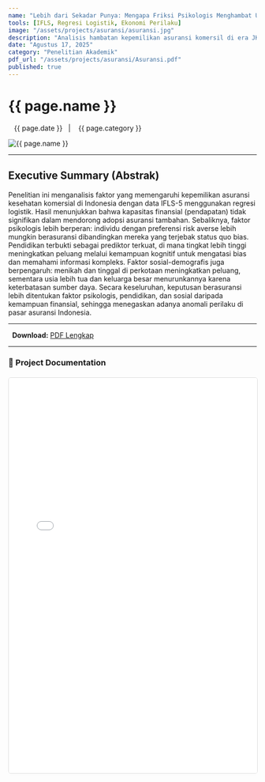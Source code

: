 ```yaml
---
name: "Lebih dari Sekadar Punya: Mengapa Friksi Psikologis Menghambat Upgrade Asuransi Komersil?"
tools: [IFLS, Regresi Logistik, Ekonomi Perilaku]
image: "/assets/projects/asuransi/asuransi.jpg"
description: "Analisis hambatan kepemilikan asuransi komersil di era JKN menggunakan IFLS-5."
date: "Agustus 17, 2025"
category: "Penelitian Akademik"
pdf_url: "/assets/projects/asuransi/Asuransi.pdf"
published: true
---
```


# {{ page.name }}

<p class="post-metadata text-muted">
  <span><i class="fas fa-calendar-alt"></i> &nbsp;{{ page.date }}</span>
  <span class="mx-2">|</span>
  <span><i class="fas fa-folder"></i> &nbsp;{{ page.category }}</span>
</p>

<img src="{{ page.image | relative_url }}" alt="{{ page.name }}" class="w-full h-auto rounded-lg shadow-md">

---

## Executive Summary (Abstrak)

Penelitian ini menganalisis faktor yang memengaruhi kepemilikan asuransi kesehatan komersial di Indonesia dengan data IFLS-5 menggunakan regresi logistik. Hasil menunjukkan bahwa kapasitas finansial (pendapatan) tidak signifikan dalam mendorong adopsi asuransi tambahan. Sebaliknya, faktor psikologis lebih berperan: individu dengan preferensi risk averse lebih mungkin berasuransi dibandingkan mereka yang terjebak status quo bias. Pendidikan terbukti sebagai prediktor terkuat, di mana tingkat lebih tinggi meningkatkan peluang melalui kemampuan kognitif untuk mengatasi bias dan memahami informasi kompleks. Faktor sosial-demografis juga berpengaruh: menikah dan tinggal di perkotaan meningkatkan peluang, sementara usia lebih tua dan keluarga besar menurunkannya karena keterbatasan sumber daya. Secara keseluruhan, keputusan berasuransi lebih ditentukan faktor psikologis, pendidikan, dan sosial daripada kemampuan finansial, sehingga menegaskan adanya anomali perilaku di pasar asuransi Indonesia.

---

<p>
  <strong>Download:</strong> <a href="{{ page.pdf_url | relative_url }}" download>PDF Lengkap</a>
</p>

---

### 📄 Project Documentation

<div class="pdf-container" style="width: 100%; height: 800px; margin-top: 20px;">
<iframe
style="width: 100%; height: 100%; border: 1px solid #ddd; border-radius: 5px;"
src="{{ page.pdf_url | relative_url }}"
title="Pratinjau PDF: {{ page.name }}">
<p>Your browser does not support PDF previews.</p>
</iframe>
</div>